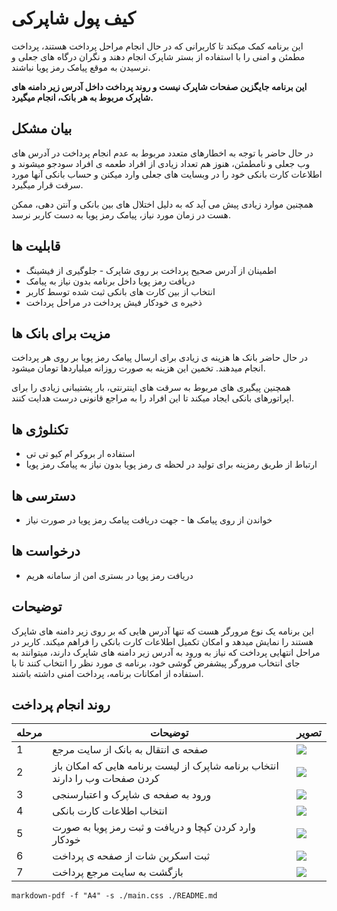 # کیف پول شاپرکی
این برنامه کمک میکند تا کاربرانی که در حال انجام مراحل پرداخت هستند، پرداخت مطمئن و امنی را با استفاده از بستر شاپرک انجام دهند و نگران درگاه های جعلی و نرسیدن به موقع پیامک رمز پویا نباشند.

**این برنامه جایگزین صفحات شاپرک نیست و روند پرداخت داخل آدرس  زیر دامنه های شاپرک مربوط به هر بانک، انجام میگیرد.**

## بیان مشکل

در حال حاضر با توجه به اخطارهای متعدد مربوط به عدم انجام پرداخت در آدرس های وب جعلی و نامطمئن، هنوز هم تعداد زیادی از افراد طعمه ی افراد سودجو میشوند و اطلاعات کارت بانکی خود را در وبسایت های جعلی وارد میکنن و حساب بانکی آنها مورد سرقت قرار میگیرد.

همچنین موارد زیادی پیش می آید که به دلیل اختلال های بین بانکی و آنتن دهی، ممکن هست در زمان مورد نیاز، پیامک رمز پویا به دست کاربر نرسد.


## قابلیت ها
- اطمینان از آدرس صحیح پرداخت بر روی شاپرک - جلوگیری از فیشینگ
- دریافت رمز پویا داخل برنامه بدون نیاز به پیامک
- انتخاب از بین کارت های بانکی ثبت شده توسط کاربر
- ذخیره ی خودکار فیش پرداخت در مراحل پرداخت

## مزیت برای بانک ها

در حال حاضر بانک ها هزینه ی زیادی برای ارسال پیامک رمز پویا بر روی هر پرداخت انجام میدهند.
تخمین این هزینه به صورت روزانه میلیاردها تومان میشود.

همچنین پیگیری های مربوط به سرقت های اینترنتی، بار پشتیبانی زیادی را برای اپراتورهای بانکی ایجاد میکند تا این افراد را به مراجع قانونی درست هدایت کنند.

## تکنلوژی ها
- استفاده ار بروکر ام کیو تی تی
- ارتباط از طریق رمزینه برای تولید در لحظه ی رمز پویا بدون نیاز به پیامک رمز پویا

## دسترسی ها
- خواندن از روی پیامک ها - جهت دریافت پیامک رمز پویا در صورت نیاز

## درخواست ها
- دریافت رمز پویا در بستری امن از سامانه هریم


## توضیحات
این برنامه یک نوع مرورگر هست که تنها آدرس هایی که بر روی زیر دامنه های شاپرک هستند را نمایش میدهد و امکان تکمیل اطلاعات کارت بانکی را فراهم میکند. 
کاربر در مراحل انتهایی پرداخت که نیاز به ورود به آدرس زیر دامنه های شاپرک دارند، میتوانند به جای انتخاب مرورگر پیشفرض گوشی خود، برنامه ی مورد نظر را انتخاب کنند تا با استفاده از امکانات برنامه، پرداخت امنی داشته باشند.

## روند انجام پرداخت
|مرحله|توضیحات|تصویر|
|---|---|---|
|1|صفحه ی انتقال به بانک از سایت مرجع|![](images/step1.jpg?raw=true)|
|2|انتخاب برنامه شاپرک از لیست برنامه هایی که امکان باز کردن صفحات وب را دارند|![](images/step2.jpg?raw=true)|
|3|ورود به صفحه ی شاپرک و اعتبارسنجی|![](images/step3.jpg?raw=true)|
|4|انتخاب اطلاعات کارت بانکی|![](images/step4.jpg?raw=true)|
|5|وارد کردن کپچا و دریافت و ثبت رمز پویا به صورت خودکار|![](images/step5.jpg?raw=true)|
|6|ثبت اسکرین شات از صفحه ی پرداخت|![](images/step6.jpg?raw=true)|
|7|بازگشت به سایت مرجع پرداخت|![](images/step7.jpg?raw=true)|


```
markdown-pdf -f "A4" -s ./main.css ./README.md
```
